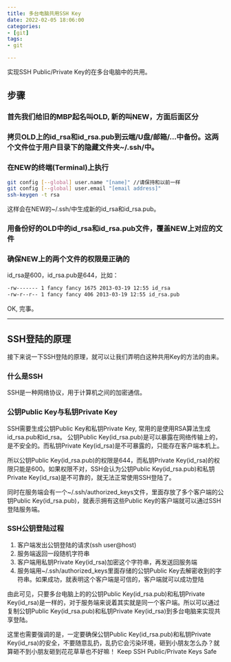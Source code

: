 ```yaml
---
title: 多台电脑共用SSH Key
date: 2022-02-05 18:06:00
categories:
- [git]
tags:
- git

---
```


实现SSH Public/Private Key的在多台电脑中的共用。

<!-- more -->

## 步骤

### 首先我们给旧的MBP起名叫OLD, 新的叫NEW，方面后面区分

### 拷贝OLD上的id_rsa和id_rsa.pub到云端/U盘/邮箱/…中备份。这两个文件位于用户目录下的隐藏文件夹~/.ssh/中。

### 在NEW的终端(Terminal)上执行

```bash
git config [--global] user.name "[name]" //请保持和以前一样
git config [--global] user.email "[email address]"
ssh-keygen -t rsa
```

这样会在NEW的~/.ssh/中生成新的id_rsa和id_rsa.pub。

### 用备份好的OLD中的id_rsa和id_rsa.pub文件，覆盖NEW上对应的文件

### 确保NEW上的两个文件的权限是正确的

id_rsa是600，id_rsa.pub是644，比如：

```bash
-rw------- 1 fancy fancy 1675 2013-03-19 12:55 id_rsa
-rw-r--r-- 1 fancy fancy 406 2013-03-19 12:55 id_rsa.pub
```

OK, 完事。

------

## SSH登陆的原理

接下来说一下SSH登陆的原理，就可以让我们弄明白这种共用Key的方法的由来。

### 什么是SSH

SSH是一种网络协议，用于计算机之间的加密通信。

### 公钥Public Key与私钥Private Key

SSH需要生成公钥Public Key和私钥Private Key, 常用的是使用RSA算法生成id_rsa.pub和id_rsa。
公钥Public Key(id_rsa.pub)是可以暴露在网络传输上的，是不安全的。而私钥Private Key(id_rsa)是不可暴露的，只能存在客户端本机上。

所以公钥Public Key(id_rsa.pub)的权限是644，而私钥Private Key(id_rsa)的权限只能是600。如果权限不对，SSH会认为公钥Public Key(id_rsa.pub)和私钥Private Key(id_rsa)是不可靠的，就无法正常使用SSH登陆了。

同时在服务端会有一个~/.ssh/authorized_keys文件，里面存放了多个客户端的公钥Public Key(id_rsa.pub)，就表示拥有这些Public Key的客户端就可以通过SSH登陆服务端。

### SSH公钥登陆过程

1. 客户端发出公钥登陆的请求(ssh user@host)
2. 服务端返回一段随机字符串
3. 客户端用私钥Private Key(id_rsa)加密这个字符串，再发送回服务端
4. 服务端用~/.ssh/authorized_keys里面存储的公钥Public Key去解密收到的字符串。如果成功，就表明这个客户端是可信的，客户端就可以成功登陆

由此可见，只要多台电脑上的的公钥Public Key(id_rsa.pub)和私钥Private Key(id_rsa)是一样的，对于服务端来说着其实就是同一个客户端。所以可以通过复制公钥Public Key(id_rsa.pub)和私钥Private Key(id_rsa)到多台电脑来实现共享登陆。

这里也需要强调的是，一定要确保公钥Public Key(id_rsa.pub)和私钥Private Key(id_rsa)的安全，不要随意乱扔，乱扔它会污染环境，砸到小朋友怎么办？就算砸不到小朋友砸到花花草草也不好嘛！
Keep SSH Public/Private Keys Safe